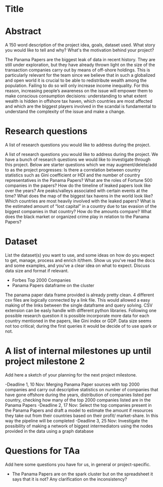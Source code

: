 # Title

# Abstract
A 150 word description of the project idea, goals, dataset used. What story you would like to tell and why? What's the motivation behind your project?

The Panama Papers are the biggest leak of data in recent history. They are still under exploration, but they have already thrown light on the size of the transaction companies carry out by means of off-shore holdings. This is particularly relevant for the team since we believe that in such a globalized and open world it is crucial to be able to redistribute wealth among the population. Failing to do so will only increase income inequality. For this reason, increasing people’s awareness on the issue will empower them to make conscious consumption decisions: understanding to what extent wealth is hidden in offshore tax haven, which countries are most affected and which are the biggest players involved in the scandal is fundamental to understand the complexity of the issue and make a change. 


# Research questions
A list of research questions you would like to address during the project. 

A list of research questions you would like to address during the project.
We have a bunch of research questions we would like to investigate through this project. Below are starter questions which we may augment/delete/add to as the project progresses:
Is there a correlation between country statistics such as Gini coefficient or HDI and the number of country representatives in the Panama Papers?
What are the roles of Fortune 500 companies in the papers?
How do the timeline of leaked papers look like over the years? Are peaks/valleys associated with certain events at the time?
What does the map of the biggest tax havens in the world look like?
Which countries are most heavily involved with the leaked papers?
What is the estimated amount of “lost capital” in a country due to tax evasion of the biggest companies in that country? How do the amounts compare?
What does the black market or organized crime play in relation to the Panama Papers?


# Dataset
List the dataset(s) you want to use, and some ideas on how do you expect to get, manage, process and enrich it/them. Show us you've read the docs and some examples, and you've a clear idea on what to expect. Discuss data size and format if relevant.

 - Forbes Top 2000 Companies
 - Panama Papers dataframe on the cluster
 
The panama paper data frame provided is already pretty clean. 4 different csv files are logically connected by a link file. This would allowed a easy making of the links between the single dataframe and query solving. CSV extension can be easly handle with different python libraries. Following one possible research question it is possible incorporate more data for each country mentioned in the papers, like Gini index or GDP. Data size seems not too critical; during the first queries it would be decide of to use spark or not.


# A list of internal milestones up until project milestone 2
Add here a sketch of your planning for the next project milestone.

-Deadline 1, 10 Nov: Merging Panama Paper sources with top 2000 companies and carry out descriptive statistics on number of companies that have gone offshore during the years, distribution of companies listed per country, checking how many of the top 2000 companies listed are in the Panama Papers
-Deadline 2, 17 Nov: Select the top companies present in the Panama Papers and draft a model to estimate the amount if resources they take out from their countries based on their profit/ market-share. In this way the pipeline will be completed
-Deadline 3, 25 Nov: Investigate the possibility of making a network of biggest intermediators using the nodes provided in the data using a graph database


# Questions for TAa
Add here some questions you have for us, in general or project-specific.

- The Panama Papers are on the spark cluster but on the spreadsheet it says that it is not? Any clarification on the inconsistency? 



